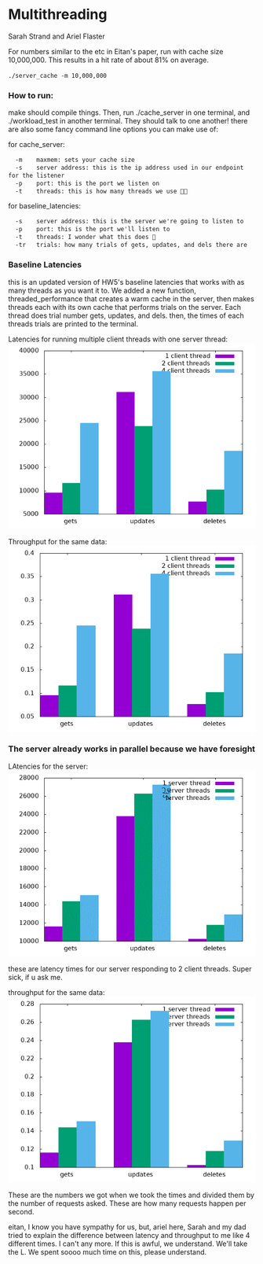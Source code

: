 # Multithreading
Sarah Strand and Ariel Flaster


For numbers similar to the etc in Eitan's paper, run with cache size 10,000,000. This results in a hit rate of about 81% on average.

`./server_cache -m 10,000,000`


### How to run:

make should compile things. Then, run ./cache_server in one terminal, and ./workload_test in another terminal. They should talk to one another! there are also some fancy command line options you can make use of:

for cache_server:

      -m    maxmem: sets your cache size 
      -s    server address: this is the ip address used in our endpoint for the listener
      -p    port: this is the port we listen on
      -t    threads: this is how many threads we use 👀👀
    
for baseline_latencies:

      -s    server address: this is the server we're going to listen to
      -p    port: this is the port we'll listen to   
      -t    threads: I wonder what this does 👀
      -tr   trials: how many trials of gets, updates, and dels there are

### Baseline Latencies

this is an updated version of HW5's baseline latencies that works with as many threads as you want it to. We added a new function, threaded_performance that creates a warm cache in the server, then makes threads each with its own cache that performs trials on the server. Each thread does trial number gets, updates, and dels. then, the times of each threads trials are printed to the terminal.

Latencies for running multiple client threads with one server thread:
![sorry eitan](https://github.com/16strands/SystemsHW/blob/master/HW6/1%20server%20multiple%20client%20threads%20latencies.gif?raw=true)

Throughput for the same data:
![](https://github.com/16strands/SystemsHW/blob/master/HW6/1%20server%20multiple%20client%20threads%20throughput.gif?raw=true)

### The server already works in parallel because we have foresight

LAtencies for the server:
![check out these latencies, eitan](https://raw.githubusercontent.com/16strands/SystemsHW/master/HW6/2_client_threads.gif)

these are latency times for our server responding to 2 client threads. Super sick, if u ask me. 

throughput for the same data:
![Spicy](https://github.com/16strands/SystemsHW/blob/master/HW6/throughput%20for%202%20client%20threads.gif?raw=true)

These are the numbers we got when we took the times and divided them by the number of requests asked. These are how many requests happen per second.




eitan, I know you have sympathy for us, but, ariel here, Sarah and my dad tried to explain the difference between latency and throughput to me like 4 different times. I can't any more. If this is awful, we understand. We'll take the L. We spent soooo much time on this, please understand.
